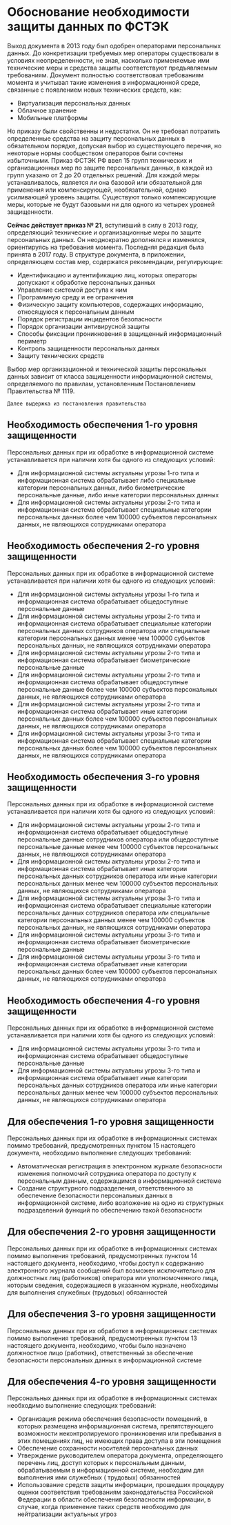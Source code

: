 # Обоснование необходимости защиты данных по ФСТЭК

Выход документа в 2013 году был одобрен операторами персональных данных. До конкретизации требуемых мер операторы существовали в условиях неопределенности, не зная, насколько применяемые ими
технические меры и средства защиты соответствуют предъявляемым требованиям. Документ полностью соответствовал требованиям момента и учитывал такие изменения в информационной среде, связанные с
появлением новых технических средств, как:

- Виртуализация персональных данных
- Облачное хранение
- Мобильные платформы

Но приказу были свойственны и недостатки. Он не требовал потратить определенные средства на защиту персональных данных в обязательном порядке, допуская выбор из существующего перечня, но некоторые
нормы сообществом операторов были сочтены избыточными. Приказ ФСТЭК РФ ввел 15 групп технических и организационных мер по защите персональных данных, в каждой из групп указано от 2 до 20 отдельных
решений. Для каждой меры устанавливалось, является ли она базовой или обязательной для применения или компенсирующей, необязательной, однако усиливающей уровень защиты. Существуют только
компенсирующие меры, которые не будут базовыми ни для одного из четырех уровней защищенности.

**Сейчас действует приказ № 21**, вступивший в силу в 2013 году, определяющий технические и организационные меры по защите персональных данных. Он неоднократно дополнялся и изменялся, ориентируясь на
требования момента. Последняя редакция была принята в 2017 году. В структуре документа, в приложении, определяющем состав мер, содержатся рекомендации, регулирующие:

- Идентификацию и аутентификацию лиц, которых операторы допускают к обработке персональных данных
- Управление системой доступа к ним
- Программную среду и ее ограничения
- Физическую защиту компьютеров, содержащих информацию, относящуюся к персональным данным
- Порядок регистрации инцидентов безопасности
- Порядок организации антивирусной защиты
- Способы фиксации проникновения в защищенный информационный периметр
- Контроль защищенности персональных данных
- Защиту технических средств

Выбор мер организационной и технической защиты персональных данных зависит от класса защищенности информационной системы, определяемого по правилам, установленным Постановлением Правительства № 1119.

```
Далее выдержка из постановления правительства
```

## Необходимость обеспечения 1-го уровня защищенности

Персональных данных при их обработке в информационной системе устанавливается при наличии хотя бы одного из следующих условий:

- Для информационной системы актуальны угрозы 1-го типа и информационная система обрабатывает либо специальные категории персональных данных, либо биометрические персональные данные, либо иные
  категории персональных данных
- Для информационной системы актуальны угрозы 2-го типа и информационная система обрабатывает специальные категории персональных данных более чем 100000 субъектов персональных данных, не являющихся
  сотрудниками оператора

## Необходимость обеспечения 2-го уровня защищенности

Персональных данных при их обработке в информационной системе устанавливается при наличии хотя бы одного из следующих условий:

- Для информационной системы актуальны угрозы 1-го типа и информационная система обрабатывает общедоступные персональные данные
- Для информационной системы актуальны угрозы 2-го типа и информационная система обрабатывает специальные категории персональных данных сотрудников оператора или специальные категории персональных
  данных менее чем 100000 субъектов персональных данных, не являющихся сотрудниками оператора
- Для информационной системы актуальны угрозы 2-го типа и информационная система обрабатывает биометрические персональные данные
- Для информационной системы актуальны угрозы 2-го типа и информационная система обрабатывает общедоступные персональные данные более чем 100000 субъектов персональных данных, не являющихся
  сотрудниками оператора
- Для информационной системы актуальны угрозы 2-го типа и информационная система обрабатывает иные категории персональных данных более чем 100000 субъектов персональных данных, не являющихся
  сотрудниками оператора
- Для информационной системы актуальны угрозы 3-го типа и информационная система обрабатывает специальные категории персональных данных более чем 100000 субъектов персональных данных, не являющихся
  сотрудниками оператора

## Необходимость обеспечения 3-го уровня защищенности

Персональных данных при их обработке в информационной системе устанавливается при наличии хотя бы одного из следующих условий:

- Для информационной системы актуальны угрозы 2-го типа и информационная система обрабатывает общедоступные персональные данные сотрудников оператора или общедоступные персональные данные менее чем
  100000 субъектов персональных данных, не являющихся сотрудниками оператора
- Для информационной системы актуальны угрозы 2-го типа и информационная система обрабатывает иные категории персональных данных сотрудников оператора или иные категории персональных данных менее чем
  100000 субъектов персональных данных, не являющихся сотрудниками оператора
- Для информационной системы актуальны угрозы 3-го типа и информационная система обрабатывает специальные категории персональных данных сотрудников оператора или специальные категории персональных
  данных менее чем 100000 субъектов персональных данных, не являющихся сотрудниками оператора
- Для информационной системы актуальны угрозы 3-го типа и информационная система обрабатывает биометрические персональные данные
- Для информационной системы актуальны угрозы 3-го типа и информационная система обрабатывает иные категории персональных данных более чем 100000 субъектов персональных данных, не являющихся
  сотрудниками оператора

## Необходимость обеспечения 4-го уровня защищенности

Персональных данных при их обработке в информационной системе устанавливается при наличии хотя бы одного из следующих условий:

- Для информационной системы актуальны угрозы 3-го типа и информационная система обрабатывает общедоступные персональные данные
- Для информационной системы актуальны угрозы 3-го типа и информационная система обрабатывает иные категории персональных данных сотрудников оператора или иные категории персональных данных менее чем
  100000 субъектов персональных данных, не являющихся сотрудниками оператора

## Для обеспечения 1-го уровня защищенности

Персональных данных при их обработке в информационных системах помимо требований, предусмотренных пунктом 15 настоящего документа, необходимо выполнение следующих требований:

- Автоматическая регистрация в электронном журнале безопасности изменения полномочий сотрудника оператора по доступу к персональным данным, содержащимся в информационной системе
- Создание структурного подразделения, ответственного за обеспечение безопасности персональных данных в информационной системе, либо возложение на одно из структурных подразделений функций по
  обеспечению такой безопасности

## Для обеспечения 2-го уровня защищенности

Персональных данных при их обработке в информационных системах помимо выполнения требований, предусмотренных пунктом 14 настоящего документа, необходимо, чтобы доступ к содержанию электронного журнала
сообщений был возможен исключительно для должностных лиц (работников) оператора или уполномоченного лица, которым сведения, содержащиеся в указанном журнале, необходимы для выполнения служебных
(трудовых) обязанностей

## Для обеспечения 3-го уровня защищенности

Персональных данных при их обработке в информационных системах помимо выполнения требований, предусмотренных пунктом 13 настоящего документа, необходимо, чтобы было назначено должностное лицо
(работник), ответственный за обеспечение безопасности персональных данных в информационной системе

## Для обеспечения 4-го уровня защищенности

Персональных данных при их обработке в информационных системах необходимо выполнение следующих требований:

- Организация режима обеспечения безопасности помещений, в которых размещена информационная система, препятствующего возможности неконтролируемого проникновения или пребывания в этих помещениях лиц,
  не имеющих права доступа в эти помещения
- Обеспечение сохранности носителей персональных данных
- Утверждение руководителем оператора документа, определяющего перечень лиц, доступ которых к персональным данным, обрабатываемым в информационной системе, необходим для выполнения ими служебных (
  трудовых) обязанностей
- Использование средств защиты информации, прошедших процедуру оценки соответствия требованиям законодательства Российской Федерации в области обеспечения безопасности информации, в случае, когда
  применение таких средств необходимо для нейтрализации актуальных угроз

